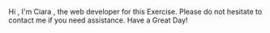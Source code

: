 Hi ,
I'm Ciara , the web developer for this Exercise. Please do not hesitate to contact me if you need assistance. Have a Great Day!
